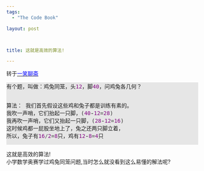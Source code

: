 ```yaml
--- 
tags: 
  - "The Code Book"

layout: post



title: 这就是高效的算法!

---
```

<div id="msgcns!5F971C000415D85F!231" class="bvMsg"><div>转于<span><a href="http://blog.vckbase.com/smileonce/"><u><font color="#0000ff">一笑聊斋</font></u></a><br><pre style="background:#e6e6e6;">有个题，叫做：鸡兔同笼，头<font color="#800080">12</font>，脚<font color="#800080">40</font>，问鸡兔各几何？

算法：
  我们首先假设这些鸡和兔子都是训练有素的。
  我吹一声哨，它们抬起一只脚，<b><font color="#646464">(</font></b><font color="#800080">40</font><b><font color="#646464">-</font></b><font color="#800080">12</font><b><font color="#646464">=</font></b><font color="#800080">28</font><b><font color="#646464">)</font></b>
  我再吹一声哨，它们又抬起一只脚，<b><font color="#646464">(</font></b><font color="#800080">28</font><b><font color="#646464">-</font></b><font color="#800080">12</font><b><font color="#646464">=</font></b><font color="#800080">16</font><b><font color="#646464">)</font></b>
  这时候鸡都一屁股坐地上了，兔之还两只脚立着，
  所以，兔子有<font color="#800080">16</font><b><font color="#646464">/</font></b><font color="#800080">2</font><b><font color="#646464">=</font></b><font color="#800080">8</font>只，鸡有<font color="#800080">12</font><b><font color="#646464">-</font></b><font color="#800080">8</font><b><font color="#646464">=</font></b><font color="#800080">4</font>只
</pre>这就是高效的算法!<br>小学数学奥赛学过鸡兔同笼问题,当时怎么就没看到这么易懂的解法呢?</span>
</div></div>
